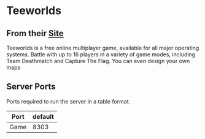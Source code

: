 # Teeworlds

## From their [Site](https://www.teeworlds.com/)

Teeworlds is a free online multiplayer game, available for all major operating systems. Battle with up to 16 players in a variety of game modes, including Team Deathmatch and Capture The Flag. You can even design your own maps

## Server Ports

Ports required to run the server in a table format.

| Port    | default |
|---------|---------|
| Game    | 8303    |

